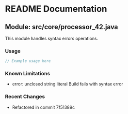 # README Documentation

## Module: src/core/processor_42.java

This module handles syntax errors operations.

### Usage

```java
// Example usage here
```

### Known Limitations

- error: unclosed string literal Build fails with syntax error

### Recent Changes

- Refactored in commit 7f51389c
